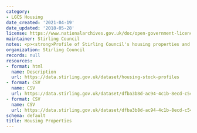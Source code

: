 ```yaml
---
category:
- LGCS Housing
date_created: '2021-04-19'
date_updated: '2018-05-28'
license: https://www.nationalarchives.gov.uk/doc/open-government-licence/version/3/
maintainer: Stirling Council
notes: <p><strong>Profile of Stirling Council's housing properties and yearly allocations.</strong></p>
organization: Stirling Council
records: null
resources:
- format: html
  name: Description
  url: https://data.stirling.gov.uk/dataset/housing-stock-profiles
- format: CSV
  name: CSV
  url: https://data.stirling.gov.uk/dataset/dfba3b8d-ac94-4c1b-8ecd-c5486cfe437b/resource/c6cdebeb-308e-404e-9466-f28f52e0401b/download/20181001-housing-stock-as-at-june-2018.csv
- format: CSV
  name: CSV
  url: https://data.stirling.gov.uk/dataset/dfba3b8d-ac94-4c1b-8ecd-c5486cfe437b/resource/dbc5834e-7eea-4ae3-af2a-6ff1c9e4afae/download/20181001-housing-relets-for-year-ending-31.02.2018.csv
schema: default
title: Housing Properties
---
```

